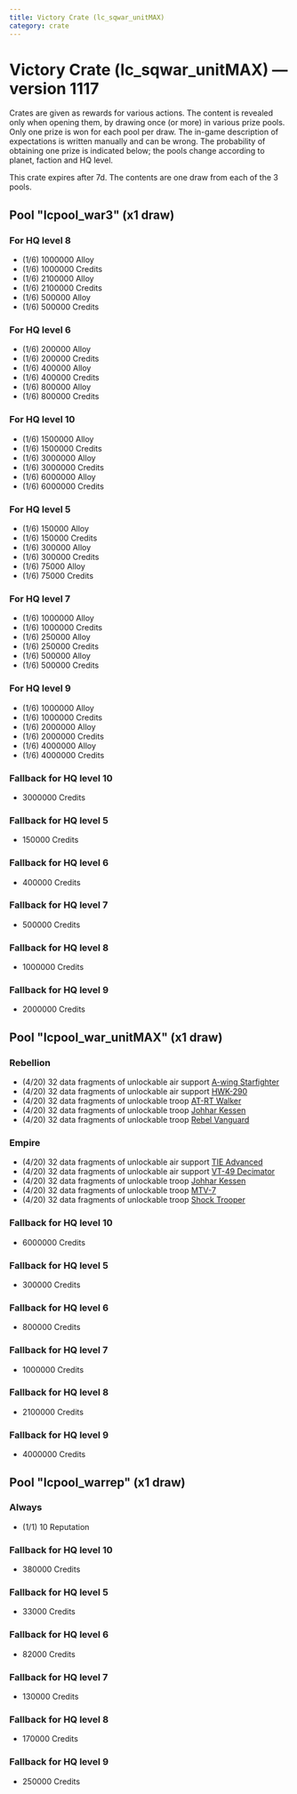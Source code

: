 ```yaml
---
title: Victory Crate (lc_sqwar_unitMAX)
category: crate
---
```


# Victory Crate (lc_sqwar_unitMAX) — version 1117

Crates are given as rewards for various actions. The content is revealed only when opening them, by drawing once (or more) in various prize pools. Only one prize is won for each pool per draw. The in-game description of expectations is written manually and can be wrong. The probability of obtaining one prize is indicated below; the pools change according to planet, faction and HQ level.

This crate expires after 7d. The contents are one draw from each of the 3 pools.

## Pool "lcpool_war3" (x1 draw)

### For HQ level 8

  * (1/6) 1000000 Alloy
  * (1/6) 1000000 Credits
  * (1/6) 2100000 Alloy
  * (1/6) 2100000 Credits
  * (1/6) 500000 Alloy
  * (1/6) 500000 Credits

### For HQ level 6

  * (1/6) 200000 Alloy
  * (1/6) 200000 Credits
  * (1/6) 400000 Alloy
  * (1/6) 400000 Credits
  * (1/6) 800000 Alloy
  * (1/6) 800000 Credits

### For HQ level 10

  * (1/6) 1500000 Alloy
  * (1/6) 1500000 Credits
  * (1/6) 3000000 Alloy
  * (1/6) 3000000 Credits
  * (1/6) 6000000 Alloy
  * (1/6) 6000000 Credits

### For HQ level 5

  * (1/6) 150000 Alloy
  * (1/6) 150000 Credits
  * (1/6) 300000 Alloy
  * (1/6) 300000 Credits
  * (1/6) 75000 Alloy
  * (1/6) 75000 Credits

### For HQ level 7

  * (1/6) 1000000 Alloy
  * (1/6) 1000000 Credits
  * (1/6) 250000 Alloy
  * (1/6) 250000 Credits
  * (1/6) 500000 Alloy
  * (1/6) 500000 Credits

### For HQ level 9

  * (1/6) 1000000 Alloy
  * (1/6) 1000000 Credits
  * (1/6) 2000000 Alloy
  * (1/6) 2000000 Credits
  * (1/6) 4000000 Alloy
  * (1/6) 4000000 Credits

### Fallback for HQ level 10

  * 3000000 Credits

### Fallback for HQ level 5

  * 150000 Credits

### Fallback for HQ level 6

  * 400000 Credits

### Fallback for HQ level 7

  * 500000 Credits

### Fallback for HQ level 8

  * 1000000 Credits

### Fallback for HQ level 9

  * 2000000 Credits

## Pool "lcpool_war_unitMAX" (x1 draw)

### Rebellion

  * (4/20) 32 data fragments of unlockable air support [A-wing Starfighter](AWing)
  * (4/20) 32 data fragments of unlockable air support [HWK-290](HWK290)
  * (4/20) 32 data fragments of unlockable troop [AT-RT Walker](ATRT)
  * (4/20) 32 data fragments of unlockable troop [Johhar Kessen](RebelJohhar)
  * (4/20) 32 data fragments of unlockable troop [Rebel Vanguard](Vanguard)

### Empire

  * (4/20) 32 data fragments of unlockable air support [TIE Advanced](TieAdvanced)
  * (4/20) 32 data fragments of unlockable air support [VT-49 Decimator](VT49)
  * (4/20) 32 data fragments of unlockable troop [Johhar Kessen](EmpireJohhar)
  * (4/20) 32 data fragments of unlockable troop [MTV-7](MTV7)
  * (4/20) 32 data fragments of unlockable troop [Shock Trooper](Shock)

### Fallback for HQ level 10

  * 6000000 Credits

### Fallback for HQ level 5

  * 300000 Credits

### Fallback for HQ level 6

  * 800000 Credits

### Fallback for HQ level 7

  * 1000000 Credits

### Fallback for HQ level 8

  * 2100000 Credits

### Fallback for HQ level 9

  * 4000000 Credits

## Pool "lcpool_warrep" (x1 draw)

### Always

  * (1/1) 10 Reputation

### Fallback for HQ level 10

  * 380000 Credits

### Fallback for HQ level 5

  * 33000 Credits

### Fallback for HQ level 6

  * 82000 Credits

### Fallback for HQ level 7

  * 130000 Credits

### Fallback for HQ level 8

  * 170000 Credits

### Fallback for HQ level 9

  * 250000 Credits